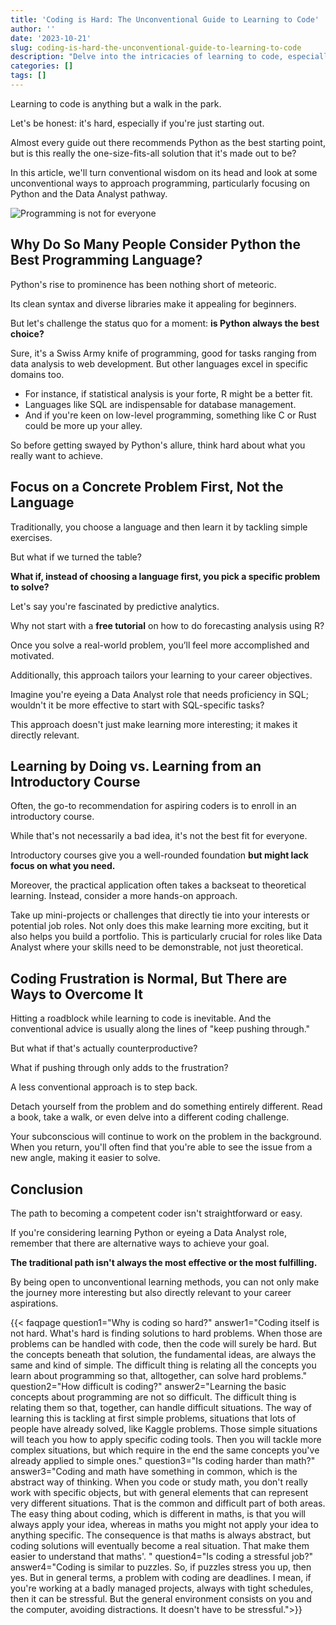 ```yaml
---
title: 'Coding is Hard: The Unconventional Guide to Learning to Code'
author: ''
date: '2023-10-21'
slug: coding-is-hard-the-unconventional-guide-to-learning-to-code
description: "Delve into the intricacies of learning to code, especially focusing on Python and the Data Analyst pathway. Discover why Python is often recommended, the benefits of focusing on real-world problems over languages, and unconventional ways to overcome coding frustrations. Whether you're a beginner or considering a career shift, explore a different perspective on coding education."
categories: []
tags: []
---
```


Learning to code is anything but a walk in the park. 

Let's be honest: it's hard, especially if you're just starting out. 

Almost every guide out there recommends Python as the best starting point, but is this really the one-size-fits-all solution that it's made out to be? 

In this article, we'll turn conventional wisdom on its head and look at some unconventional ways to approach programming, particularly focusing on Python and the Data Analyst pathway.

![Programming is not for everyone](../../img/dalle3-python-computer.png)

## Why Do So Many People Consider Python the Best Programming Language?
Python's rise to prominence has been nothing short of meteoric. 

Its clean syntax and diverse libraries make it appealing for beginners. 

But let's challenge the status quo for a moment: **is Python always the best choice?** 

Sure, it's a Swiss Army knife of programming, good for tasks ranging from data analysis to web development. But other languages excel in specific domains too. 

- For instance, if statistical analysis is your forte, R might be a better fit. 
- Languages like SQL are indispensable for database management. 
- And if you're keen on low-level programming, something like C or Rust could be more up your alley. 

So before getting swayed by Python's allure, think hard about what you really want to achieve.

## Focus on a Concrete Problem First, Not the Language
Traditionally, you choose a language and then learn it by tackling simple exercises. 

But what if we turned the table? 

**What if, instead of choosing a language first, you pick a specific problem to solve?** 

Let's say you're fascinated by predictive analytics. 

Why not start with a **free tutorial** on how to do forecasting analysis using R? 

Once you solve a real-world problem, you’ll feel more accomplished and motivated. 

Additionally, this approach tailors your learning to your career objectives. 

Imagine you're eyeing a Data Analyst role that needs proficiency in SQL; wouldn't it be more effective to start with SQL-specific tasks? 

This approach doesn't just make learning more interesting; it makes it directly relevant.

## Learning by Doing vs. Learning from an Introductory Course
Often, the go-to recommendation for aspiring coders is to enroll in an introductory course.

While that's not necessarily a bad idea, it's not the best fit for everyone. 

Introductory courses give you a well-rounded foundation **but might lack focus on what you need.** 

Moreover, the practical application often takes a backseat to theoretical learning. Instead, consider a more hands-on approach. 

Take up mini-projects or challenges that directly tie into your interests or potential job roles. Not only does this make learning more exciting, but it also helps you build a portfolio. This is particularly crucial for roles like Data Analyst where your skills need to be demonstrable, not just theoretical.

## Coding Frustration is Normal, But There are Ways to Overcome It
Hitting a roadblock while learning to code is inevitable. And the conventional advice is usually along the lines of "keep pushing through." 

But what if that's actually counterproductive? 

What if pushing through only adds to the frustration? 

A less conventional approach is to step back. 

Detach yourself from the problem and do something entirely different. Read a book, take a walk, or even delve into a different coding challenge. 

Your subconscious will continue to work on the problem in the background. When you return, you'll often find that you're able to see the issue from a new angle, making it easier to solve.

## Conclusion
The path to becoming a competent coder isn't straightforward or easy. 

If you're considering learning Python or eyeing a Data Analyst role, remember that there are alternative ways to achieve your goal. 

**The traditional path isn't always the most effective or the most fulfilling.** 

By being open to unconventional learning methods, you can not only make the journey more interesting but also directly relevant to your career aspirations.








{{< faqpage question1="Why is coding so hard?" answer1="Coding itself is not hard. What's hard is finding solutions to hard problems. When those are problems can be handled with code, then the code will surely be hard. But the concepts beneath that solution, the fundamental ideas, are always the same and kind of simple. The difficult thing is relating all the concepts you learn about programming so that, alltogether, can solve hard problems." question2="How difficult is coding?" answer2="Learning the basic concepts about programming are not so difficult. The difficult thing is relating them so that, together, can handle difficult situations. The way of learning this is tackling at first simple problems, situations that lots of people have already solved, like Kaggle problems. Those simple situations will teach you how to apply specific coding tools. Then you will tackle more complex situations, but which require in the end the same concepts you've already applied to simple ones." question3="Is coding harder than math?" answer3="Coding and math have something in common, which is the abstract way of thinking. When you code or study math, you don't really work with specific objects, but with general elements that can represent very different situations. That is the common and difficult part of both areas. The easy thing about coding, which is different in maths, is that you will always apply your idea, whereas in maths you might not apply your idea to anything specific. The consequence is that maths is always abstract, but coding solutions will eventually become a real situation. That make them easier to understand that maths'. " question4="Is coding a stressful job?" answer4="Coding is similar to puzzles. So, if puzzles stress you up, then yes. But in general terms, a problem with coding are deadlines. I mean, if you're working at a badly managed projects, always with tight schedules, then it can be stressful. But the general environment consists on you and the computer, avoiding distractions. It doesn't have to be stressful.">}}



